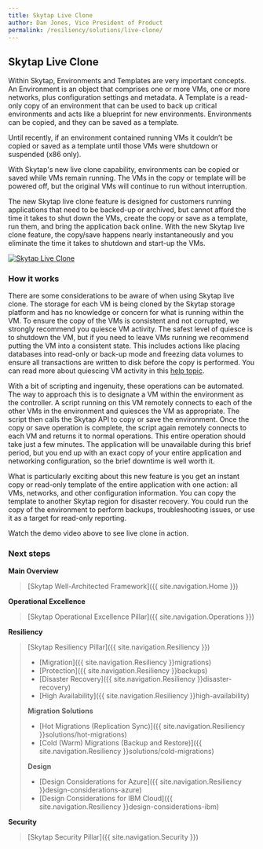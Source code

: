 ```yaml
---
title: Skytap Live Clone
author: Dan Jones, Vice President of Product
permalink: /resiliency/solutions/live-clone/
---
```


## Skytap Live Clone

<span style="font-weight: 400;">Within Skytap, Environments and Templates are very important concepts. An Environment is an object that comprises one or more VMs, one or more networks, plus configuration settings and metadata. A Template is a read-only copy of an environment that can be used to back up critical environments and acts like a blueprint for new environments. Environments can be copied, and they can be saved as a template. </span>

<span style="font-weight: 400;">Until recently, if an environment contained running VMs it couldn’t be copied or saved as a template until those VMs were shutdown or suspended (x86 only). </span>

<span style="font-weight: 400;">With Skytap's new live clone capability, environments can be copied or saved while VMs remain running. The VMs in the copy or template will be powered off, but the original VMs will continue to run without interruption. </span>

<span style="font-weight: 400;">The new Skytap live clone feature is designed for customers running applications that need to be backed-up or archived, but cannot afford the time it takes to shut down the VMs, create the copy or save as a template, run them, and bring the application back online. With the new Skytap live clone feature, the copy/save happens nearly instantaneously and you eliminate the time it takes to shutdown and start-up the VMs. </span>

[![Skytap Live Clone](https://res.cloudinary.com/marcomontalbano/image/upload/v1639616907/video_to_markdown/images/vimeo--641622590-c05b58ac6eb4c4700831b2b3070cd403.jpg)](https://vimeo.com/641622590 "Skytap Live Clone")


### How it works
There are some considerations to be aware of when using Skytap live clone. The storage for each VM is being cloned by the Skytap storage platform and has no knowledge or concern for what is running within the VM. To ensure the copy of the VMs is consistent and not corrupted, we strongly recommend you quiesce VM activity. The safest level of quiesce is to shutdown the VM, but if you need to leave VMs running we recommend putting the VM into a consistent state. This includes actions like placing databases into read-only or back-up mode and freezing data volumes to ensure all transactions are written to disk before the copy is performed. You can read more about quiescing VM activity in this <a href="https://help.skytap.com/quiescing-vm-activity.html" target="_blank">help topic</a>.

<span style="font-weight: 400;">With a bit of scripting and ingenuity, these operations can be automated. The way to approach this is to designate a VM within the environment as the controller. A script running on this VM remotely connects to each of the other VMs in the environment and quiesces the VM as appropriate. The script then calls the Skytap API to copy or save the environment. Once the copy or save operation is complete, the script again remotely connects to each VM and returns it to normal operations. This entire operation should take just a few minutes. The application will be unavailable during this brief period, but you end up with an exact copy of your entire application and networking configuration, so the brief downtime is well worth it.</span>

<span style="font-weight: 400;">What is particularly exciting about this new feature is you get an instant copy or read-only template of the entire application with one action: all VMs, networks, and other configuration information. You can copy the template to another Skytap region for disaster recovery. You could run the copy of the environment to perform backups, troubleshooting issues, or use it as a target for read-only reporting.</span>

Watch the demo video above to see live clone in action.

### Next steps


**Main Overview**
> [Skytap Well-Architected Framework]({{ site.navigation.Home }})

**Operational Excellence**
> [Skytap Operational Excellence Pillar]({{ site.navigation.Operations }})

**Resiliency**
> [Skytap Resiliency Pillar]({{ site.navigation.Resiliency }})
> * [Migration]({{ site.navigation.Resiliency }}migrations)
> * [Protection]({{ site.navigation.Resiliency }}backups)
> * [Disaster Recovery]({{ site.navigation.Resiliency }}disaster-recovery)
> * [High Availability]({{ site.navigation.Resiliency }}high-availability)
>
> **Migration Solutions**
> * [Hot Migrations (Replication Sync)]({{ site.navigation.Resiliency }}solutions/hot-migrations)
> * [Cold (Warm) Migrations (Backup and Restore)]({{ site.navigation.Resiliency }}solutions/cold-migrations)
>
> **Design**
> * [Design Considerations for Azure]({{ site.navigation.Resiliency }}design-considerations-azure)
> * [Design Considerations for IBM Cloud]({{ site.navigation.Resiliency }}design-considerations-ibm)

**Security**
> [Skytap Security Pillar]({{ site.navigation.Security }})

